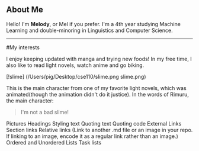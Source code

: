 ## About Me
Hello! I'm **Melody**, or Mel if you prefer. I'm a 4th year studying Machine Learning and double-minoring in Linguistics and Computer Science.

---
#My interests

I enjoy keeping updated with manga and trying new foods! In my free time, I also like to read light novels, watch anime and go biking. 

[!slime]
(/Users/pig/Desktop/cse110/slime.png slime.png)
<!-- <img src="https://static.wikia.nocookie.net/vsbattles/images/e/e5/TSSDK_Rimuru_%28Slime%29.png/revision/latest?cb=20181031030246"
alt="slime"
style="width:300px; height: 200px;"> -->
This is the main character from one of my favorite light novels, which was animated(though the animation didn't do it justice). In the words of Rimuru, the main character: 
 >I'm not a bad slime! 

Pictures
Headings
Styling text
Quoting text
Quoting code
External Links
Section links
Relative links (Link to another .md file or an image in your repo. If linking to an image, encode it as a regular link rather than an image.)
Ordered and Unordered Lists
Task lists